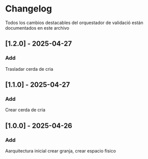 # Changelog


Todos los cambios destacables del orquestador de validació están documentados en este archivo


## [1.2.0] - 2025-04-27

### Add
Trasladar cerda de cria

## [1.1.0] - 2025-04-27

### Add

Crear cerda de cria 



## [1.0.0] - 2025-04-26

### Add

Aarquitectura inicial crear granja, crear espacio fisico 

